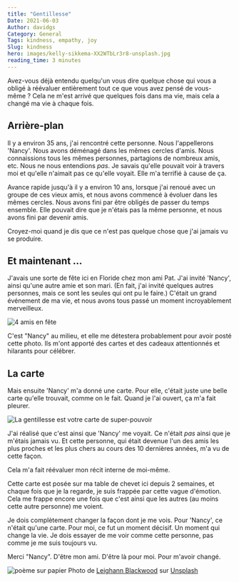 ```yaml
---
title: "Gentillesse"
Date: 2021-06-03
Author: davidgs
Category: General
Tags: kindness, empathy, joy
Slug: kindness
hero: images/kelly-sikkema-XX2WTbLr3r8-unsplash.jpg
reading_time: 3 minutes
---
```


Avez-vous déjà entendu quelqu'un vous dire quelque chose qui vous a obligé à réévaluer entièrement tout ce que vous avez pensé de vous-même ? Cela ne m'est arrivé que quelques fois dans ma vie, mais cela a changé ma vie à chaque fois.

## Arrière-plan

Il y a environ 35 ans, j'ai rencontré cette personne. Nous l'appellerons 'Nancy'. Nous avons déménagé dans les mêmes cercles d'amis. Nous connaissions tous les mêmes personnes, partagions de nombreux amis, etc. Nous ne nous entendions *pas*. Je savais qu'elle pouvait voir à travers moi et qu'elle n'aimait pas ce qu'elle voyait. Elle m'a terrifié à cause de ça.

Avance rapide jusqu'à il y a environ 10 ans, lorsque j'ai renoué avec un groupe de ces vieux amis, et nous avons commencé à évoluer dans les mêmes cercles. Nous avons fini par être obligés de passer du temps ensemble. Elle pouvait dire que je n'étais pas la même personne, et nous avons fini par devenir amis.

Croyez-moi quand je dis que ce n'est pas quelque chose que j'ai jamais vu se produire.

## Et maintenant ...

J'avais une sorte de fête ici en Floride chez mon ami Pat. J'ai invité 'Nancy', ainsi qu'une autre amie et son mari. (En fait, j'ai invité quelques autres personnes, mais ce sont les seules qui ont pu le faire.) C'était un grand événement de ma vie, et nous avons tous passé un moment incroyablement merveilleux.

![4 amis en fête](/posts/category/general/kindness/images/IMG_8493.jpeg)

C'est "Nancy" au milieu, et elle me détestera probablement pour avoir posté cette photo. Ils m'ont apporté des cartes et des cadeaux attentionnés et hilarants pour célébrer.

## La carte

Mais ensuite 'Nancy' m'a donné une carte. Pour elle, c'était juste une belle carte qu'elle trouvait, comme on le fait. Quand je l'ai ouvert, ça m'a fait pleurer.

![La gentillesse est votre carte de super-pouvoir](/posts/category/general/kindness/images/kindness.jpg)

J'ai réalisé que c'est ainsi que 'Nancy' me voyait. Ce n'était *pas* ainsi que je m'étais jamais vu. Et cette personne, qui était devenue l'un des amis les plus proches et les plus chers au cours des 10 dernières années, m'a vu de cette façon.

Cela m'a fait réévaluer mon récit interne de moi-même.

Cette carte est posée sur ma table de chevet ici depuis 2 semaines, et chaque fois que je la regarde, je suis frappée par cette vague d'émotion. Cela me frappe encore une fois que c'est ainsi que les autres (au moins cette autre personne) me voient.

Je dois complètement changer la façon dont je me vois. Pour 'Nancy', ce n'était qu'une carte. Pour moi, ce fut un moment décisif. Un moment qui change la vie. Je dois essayer de me voir comme cette personne, pas comme je me suis toujours vu.

Merci "Nancy". D'être mon ami. D'être là pour moi. Pour m'avoir changé.

![poème sur papier](/posts/category/general/kindness/images/leighann-blackwood-gsQ4uk6cnyw-unsplash.jpg)
Photo de <a href="https://unsplash.com/@ohleighann?utm_source=unsplash&utm_medium=referral&utm_content=creditCopyText">Leighann Blackwood</a> sur <a href="https://unsplash.com/s/photos/love?utm_source=unsplash&utm_medium=referral&utm_content=creditCopyText">Unsplash</a>
